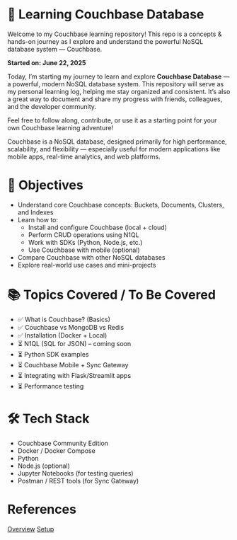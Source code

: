 # 🚀 Learning Couchbase Database
Welcome to my Couchbase learning repository! This repo is a concepts & hands-on journey as I explore and understand the powerful NoSQL database system — Couchbase.

**Started on: June 22, 2025**

Today, I’m starting my journey to learn and explore **Couchbase Database** — a powerful, modern NoSQL database system. This repository will serve as my personal learning log, helping me stay organized and consistent. It’s also a great way to document and share my progress with friends, colleagues, and the developer community.

Feel free to follow along, contribute, or use it as a starting point for your own Couchbase learning adventure!

Couchbase is a NoSQL database, designed primarily for high performance, scalability, and flexibility — especially useful for modern applications like mobile apps, real-time analytics, and web platforms.



# 🎯 Objectives

- Understand core Couchbase concepts: Buckets, Documents, Clusters, and Indexes
- Learn how to:
  - Install and configure Couchbase (local + cloud)
  - Perform CRUD operations using N1QL
  - Work with SDKs (Python, Node.js, etc.)
  - Use Couchbase with mobile (optional)
- Compare Couchbase with other NoSQL databases
- Explore real-world use cases and mini-projects


# 📚 Topics Covered / To Be Covered

- ✅ What is Couchbase? (Basics)
- ✅ Couchbase vs MongoDB vs Redis
- ✅ Installation (Docker + Local)
- ⏳ N1QL (SQL for JSON) – coming soon
- ⏳ Python SDK examples
- ⏳ Couchbase Mobile + Sync Gateway
- ⏳ Integrating with Flask/Streamlit apps
- ⏳ Performance testing


# 🛠️ Tech Stack

- Couchbase Community Edition
- Docker / Docker Compose
- Python
- Node.js (optional)
- Jupyter Notebooks (for testing queries)
- Postman / REST tools (for Sync Gateway)


# References
[Overview](./docs/01_overview.md)
[Setup](./docs/02_setup.md)
